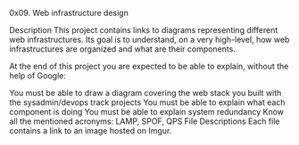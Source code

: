 0x09. Web infrastructure design

Description
This project contains links to diagrams representing different web infrastructures. Its goal is to understand, on a very high-level, how web infrastructures are organized and what are their components.

At the end of this project you are expected to be able to explain, without the help of Google:

You must be able to draw a diagram covering the web stack you built with the sysadmin/devops track projects
You must be able to explain what each component is doing
You must be able to explain system redundancy
Know all the mentioned acronyms: LAMP, SPOF, QPS
File Descriptions
Each file contains a link to an image hosted on Imgur.
